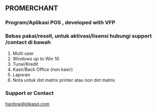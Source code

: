 ## PROMERCHANT



### Program/Aplikasi POS , developed with VFP

### Bebas pakai/resell, untuk aktivasi/lisensi hubungi support /contact di bawah


1. Multi user
2. Windows up to Win 10
3. Tunai/Kredit
4. Kasir/Back Office (non kasir)
5. Laporan
6. Nota untuk dot matrix printer atau non dot matrix



### Support or Contact
hardyw@ideasq.com
